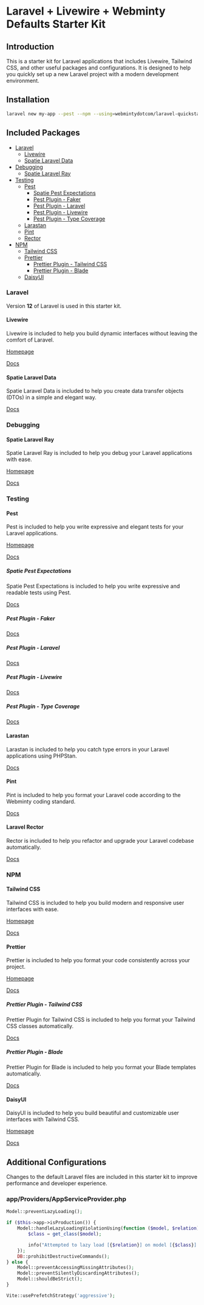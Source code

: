 # Laravel + Livewire + Webminty Defaults Starter Kit

## Introduction

This is a starter kit for Laravel applications that includes Livewire, Tailwind CSS, and other useful packages and configurations. 
It is designed to help you quickly set up a new Laravel project with a modern development environment.

## Installation

```bash
laravel new my-app --pest --npm --using=webmintydotcom/laravel-quickstart
```

## Included Packages

- [Laravel](#laravel)
  - [Livewire](#livewire)
  - [Spatie Laravel Data](#spatie-laravel-data)
- [Debugging](#debugging)
  - [Spatie Laravel Ray](#spatie-laravel-ray)
- [Testing](#testing)
  - [Pest](#pest)
    - [Spatie Pest Expectations](#spatie-pest-expectations)
    - [Pest Plugin - Faker](#pest-plugin---faker)
    - [Pest Plugin - Laravel](#pest-plugin---laravel)
    - [Pest Plugin - Livewire](#pest-plugin---livewire)
    - [Pest Plugin - Type Coverage](#pest-plugin---type-coverage)
  - [Larastan](#larastan)
  - [Pint](#pint)
  - [Rector](#rector)
- [NPM](#npm)
  - [Tailwind CSS](#tailwind-css)
  - [Prettier](#prettier)
    - [Prettier Plugin - Tailwind CSS](#prettier-plugin---tailwind-css)
    - [Prettier Plugin - Blade](#prettier-plugin---blade)
  - [DaisyUI](#daisyui)

### Laravel

Version **12** of Laravel is used in this starter kit.

#### Livewire

Livewire is included to help you build dynamic interfaces without leaving the comfort of Laravel.

[Homepage](https://livewire.laravel.com/)

[Docs](https://livewire.laravel.com/docs/quickstart)


#### Spatie Laravel Data

Spatie Laravel Data is included to help you create data transfer objects (DTOs) in a simple and elegant way.

[Docs](https://spatie.be/docs/laravel-data/v4/introduction)

### Debugging

#### Spatie Laravel Ray

Spatie Laravel Ray is included to help you debug your Laravel applications with ease.

[Homepage](https://myray.app/)

[Docs](https://myray.app/docs/getting-started/introduction)

### Testing

#### Pest

Pest is included to help you write expressive and elegant tests for your Laravel applications.

[Homepage](https://pestphp.com/)

[Docs](https://pestphp.com/docs/installation)

##### Spatie Pest Expectations

Spatie Pest Expectations is included to help you write expressive and readable tests using Pest.

[Docs](https://github.com/spatie/pest-expectations)

##### Pest Plugin - Faker

[Docs](https://pestphp.com/docs/plugins#faker)

##### Pest Plugin - Laravel

[Docs](https://pestphp.com/docs/plugins#laravel)

##### Pest Plugin - Livewire

[Docs](https://pestphp.com/docs/plugins#livewire)

##### Pest Plugin - Type Coverage

[Docs](https://pestphp.com/docs/type-coverage)

#### Larastan

Larastan is included to help you catch type errors in your Laravel applications using PHPStan.

[Docs](https://github.com/larastan/larastan)

#### Pint

Pint is included to help you format your Laravel code according to the Webminty coding standard.

[Docs](https://laravel.com/docs/12.x/pint)

#### Laravel Rector

Rector is included to help you refactor and upgrade your Laravel codebase automatically.

[Docs](https://github.com/driftingly/rector-laravel)

### NPM

#### Tailwind CSS

Tailwind CSS is included to help you build modern and responsive user interfaces with ease.

[Homepage](https://tailwindcss.com/)

[Docs](https://tailwindcss.com/docs/installation)

#### Prettier

Prettier is included to help you format your code consistently across your project.

[Homepage](https://prettier.io/)

[Docs](https://prettier.io/docs/en/index.html)

##### Prettier Plugin - Tailwind CSS

Prettier Plugin for Tailwind CSS is included to help you format your Tailwind CSS classes automatically.

[Docs](https://github.com/tailwindlabs/prettier-plugin-tailwindcss)

##### Prettier Plugin - Blade

Prettier Plugin for Blade is included to help you format your Blade templates automatically.

[Docs](https://github.com/stillat/blade-parser-typescript)

#### DaisyUI

DaisyUI is included to help you build beautiful and customizable user interfaces with Tailwind CSS.

[Homepage](https://daisyui.com/)

[Docs](https://daisyui.com/docs/)

## Additional Configurations

Changes to the default Laravel files are included in this starter kit to improve performance and developer experience.

### app/Providers/AppServiceProvider.php

```php
Model::preventLazyLoading();

if ($this->app->isProduction()) {
    Model::handleLazyLoadingViolationUsing(function ($model, $relation) {
        $class = get_class($model);

        info("Attempted to lazy load [{$relation}] on model [{$class}].");
    });
    DB::prohibitDestructiveCommands();
} else {
    Model::preventAccessingMissingAttributes();
    Model::preventSilentlyDiscardingAttributes();
    Model::shouldBeStrict();
}

Vite::usePrefetchStrategy('aggressive');
```